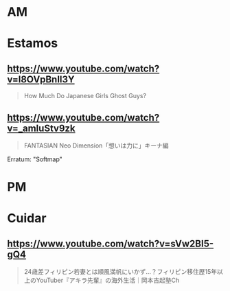 # AM
# Estamos

## https://www.youtube.com/watch?v=l8OVpBnIl3Y

> How Much Do Japanese Girls Ghost Guys? 

## https://www.youtube.com/watch?v=_amluStv9zk

> FANTASIAN Neo Dimension「想いは力に」キーナ編

Erratum: "Softmap"

# PM
# Cuidar

## https://www.youtube.com/watch?v=sVw2BI5-gQ4

> 24歳差フィリピン若妻とは順風満帆にいかず…？フィリピン移住歴15年以上のYouTuber『アキラ先輩』の海外生活｜岡本吉起塾Ch 

